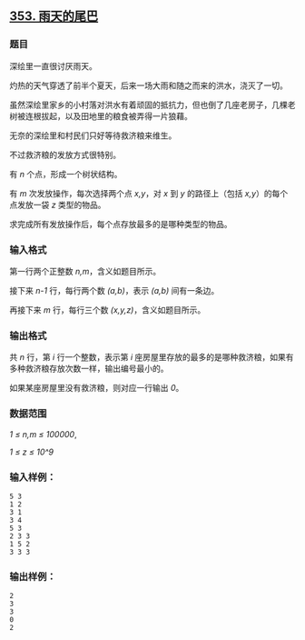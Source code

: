 ## [353. 雨天的尾巴](https://www.acwing.com/problem/content/355/)

### 题目

深绘里一直很讨厌雨天。

灼热的天气穿透了前半个夏天，后来一场大雨和随之而来的洪水，浇灭了一切。

虽然深绘里家乡的小村落对洪水有着顽固的抵抗力，但也倒了几座老房子，几棵老树被连根拔起，以及田地里的粮食被弄得一片狼藉。

无奈的深绘里和村民们只好等待救济粮来维生。

不过救济粮的发放方式很特别。

有 *n* 个点，形成一个树状结构。

有 *m* 次发放操作，每次选择两个点 *x,y*，对 *x* 到 *y* 的路径上（包括 *x,y*）的每个点发放一袋 *z* 类型的物品。

求完成所有发放操作后，每个点存放最多的是哪种类型的物品。

### 输入格式

第一行两个正整数 *n,m*，含义如题目所示。

接下来 *n-1* 行，每行两个数 *(a,b)*，表示 *(a,b)* 间有一条边。

再接下来 *m* 行，每行三个数 *(x,y,z)*，含义如题目所示。

### 输出格式

共 *n* 行，第 *i* 行一个整数，表示第 *i* 座房屋里存放的最多的是哪种救济粮，如果有多种救济粮存放次数一样，输出编号最小的。

如果某座房屋里没有救济粮，则对应一行输出 *0*。

### 数据范围

*1 ≤ n,m ≤ 100000*,

*1 ≤ z ≤ 10^9*

### 输入样例：

```
5 3
1 2
3 1
3 4
5 3
2 3 3
1 5 2
3 3 3
```

### 输出样例：

```
2
3
3
0
2
```
